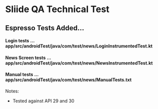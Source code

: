 # Sliide QA Technical Test

## Espresso Tests Added...

#### Login tests ... app/src/androidTest/java/com/test/news/LoginInstrumentedTest.kt
#### News Screen tests ... app/src/androidTest/java/com/test/news/NewsInstrumentedTest.kt
#### Manual tests ... app/src/androidTest/java/com/test/news/ManualTests.txt

Notes:
 - Tested against API 29 and 30
